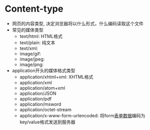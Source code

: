 # Content-type

- 网页的内容类型, 决定浏览器将以什么形式，什么编码读取这个文件
- 常见的媒体类型
  - text/html: HTML格式
  - text/plain: 纯文本
  - text/xml: 
  - image/gif: 
  - image/jpeg: 
  - image/png: 
- application开头的媒体格式类型  
  - application/xhtml+xml: XHTML格式
  - application/xml
  - application/atom+xml
  - application/JSON
  - application/pdf
  - application/msword
  - application/octet-stream
  - application/x-www-form-urlencoded: 将form[表单数据](Http_Request_Message.md)编码为key/value格式发送到服务器